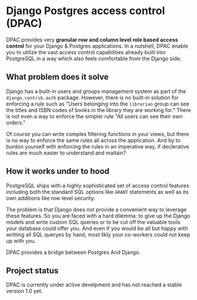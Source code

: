 # Django Postgres access control (DPAC)

DPAC provides very **granular row and column level role based access control** for your Django & Postgres applications.
In a nutshell, DPAC enable you to utilize the vast access control capabilities already built into PostgreSQL in a way which also feels comfortable from the Django side.

## What problem does it solve

Django has a built-in users and groups management system as part of the `django.contrib.auth` package.
However, there is no built-in solution for enforcing a rule such as "Users belonging into the `librerian` group can see the titles and ISBN codes of books in the library they are working for." There is not even a way to enforce the simpler rule "All users can see their own orders."

Of course you can write complex filtering functions in your views, but there is no way to enforce the same rules all across the application. And by to burdon yourself with enforcing the rules in an imperative way, if declerative rules are much easier to understand and maitain?

## How it works under to hood

PostgreSQL ships with a highly sophisticated set of access control features including both the standard SQL options like `GRANT` statements as well as its own additions like row level security.

The problem is that Django does not provide a convenient way to leverage these features. So you are faced with a hard dilemma: to give up the Django models and write custom SQL queries or to be cut off the valuable tools your database could offer you. And even if you would be all but happy with writting all SQL queryes by hand, most likly your co-workers could not keep up with you.

DPAC provides a bridge between Postgres And Django.

## Project status

DPAC is currently under active develpment and has not reached a stable version 1.0 yet.

